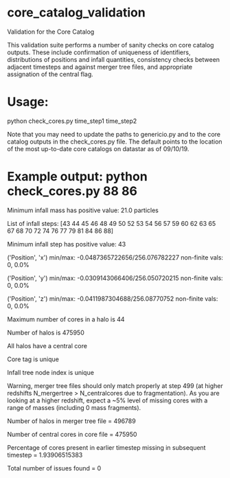 # core_catalog_validation
Validation for the Core Catalog

This validation suite performs a number of sanity checks on core catalog outputs. These include confirmation of uniqueness of identifiers, distributions of positions and infall quantities, consistency checks between adjacent timesteps and against merger tree files, and appropriate assignation of the central flag.   

# Usage: 
python check_cores.py time_step1 time_step2
 
Note that you may need to update the paths to genericio.py and to the core catalog outputs in the check_cores.py file. The default points to the location of the most up-to-date core catalogs on datastar as of 09/10/19. 


# Example output: python check_cores.py 88 86

Minimum infall mass has positive value: 21.0 particles

List of infall steps:
[43 44 45 46 48 49 50 52 53 54 56 57 59 60 62 63 65 67 68 70 72 74 76 77 79
 81 84 86 88]
 
Minimum infall step has positive value: 43

('Position', 'x')
	 min/max: -0.0487365722656/256.076782227
	 non-finite vals: 0, 0.0%
	 
('Position', 'y')
	 min/max: -0.0309143066406/256.050720215
	 non-finite vals: 0, 0.0%
	 
('Position', 'z')
	 min/max: -0.0411987304688/256.08770752
	 non-finite vals: 0, 0.0%
	 
Maximum number of cores in a halo is 44

Number of halos is 475950

All halos have a central core

Core tag is unique

Infall tree node index is unique

Warning, merger tree files should only match properly at step 499 (at higher redshifts N_mergertree > N_centralcores due to fragmentation). As you are looking at a higher redshift, expect a ~5% level of missing cores with a range of masses (including 0 mass fragments).

Number of halos in merger tree file = 496789

Number of central cores in core file = 475950

Percentage of cores present in earlier timestep missing in subsequent timestep = 1.93906515383

Total number of issues found = 0


